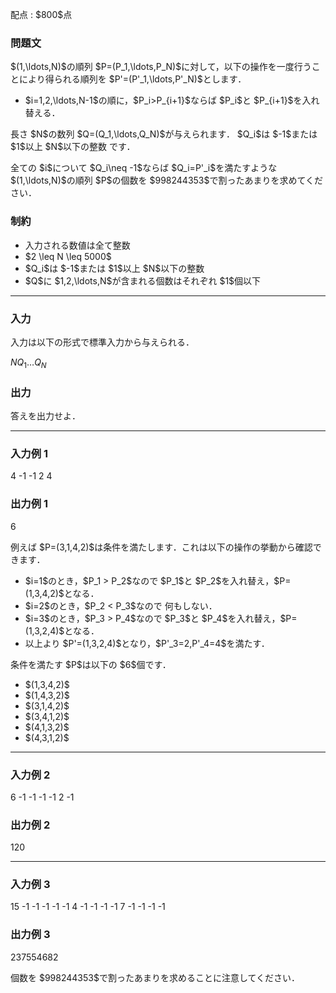 
<div>

<span>

<span>

<p>
配点 : $800$点
</p>

<div>

<section>

### **問題文**

<p>
$(1,\ldots,N)$の順列 $P=(P_1,\ldots,P_N)$に対して，以下の操作を一度行うことにより得られる順列を $P'=(P'_1,\ldots,P'_N)$とします．
</p>

<ul>

<li>
$i=1,2,\ldots,N-1$の順に，$P_i>P_{i+1}$ならば $P_i$と $P_{i+1}$を入れ替える．
</li>

</ul>

<p>
長さ $N$の数列 $Q=(Q_1,\ldots,Q_N)$が与えられます．
$Q_i$は $-1$または $1$以上 $N$以下の整数 です．
</p>

<p>
全ての $i$について $Q_i\neq -1$ならば $Q_i=P'_i$を満たすような $(1,\ldots,N)$の順列 $P$の個数を $998244353$で割ったあまりを求めてください．
</p>

</section>

</div>

<div>

<section>

### **制約**

<ul>

<li>
入力される数値は全て整数
</li>

<li>
$2 \leq N \leq 5000$
</li>

<li>
$Q_i$は $-1$または $1$以上 $N$以下の整数
</li>

<li>
$Q$に $1,2,\ldots,N$が含まれる個数はそれぞれ $1$個以下
</li>

</ul>

</section>

</div>

---

<div>

<div>

<section>

### **入力**

<p>
入力は以下の形式で標準入力から与えられる．
</p>

<div>

$N$$Q_1$$\ldots$$Q_N$
</div>

</section>

</div>

<div>

<section>

### **出力**

<p>
答えを出力せよ．
</p>

</section>

</div>

</div>

---

<div>

<section>

### **入力例 1**

<div>

4
-1 -1 2 4

</div>

</section>

</div>

<div>

<section>

### **出力例 1**

<div>

6

</div>

<p>
例えば $P=(3,1,4,2)$は条件を満たします．これは以下の操作の挙動から確認できます．
</p>

<ul>

<li>
$i=1$のとき，$P_1 > P_2$なので $P_1$と $P_2$を入れ替え，$P=(1,3,4,2)$となる．
</li>

<li>
$i=2$のとき，$P_2 < P_3$なので 何もしない． 
</li>

<li>
$i=3$のとき，$P_3 > P_4$なので $P_3$と $P_4$を入れ替え，$P=(1,3,2,4)$となる．
</li>

<li>
以上より $P'=(1,3,2,4)$となり，$P'_3=2,P'_4=4$を満たす．
</li>

</ul>

<p>
条件を満たす $P$は以下の $6$個です．
</p>

<ul>

<li>
$(1,3,4,2)$
</li>

<li>
$(1,4,3,2)$
</li>

<li>
$(3,1,4,2)$
</li>

<li>
$(3,4,1,2)$
</li>

<li>
$(4,1,3,2)$
</li>

<li>
$(4,3,1,2)$
</li>

</ul>

</section>

</div>

---

<div>

<section>

### **入力例 2**

<div>

6
-1 -1 -1 -1 2 -1

</div>

</section>

</div>

<div>

<section>

### **出力例 2**

<div>

120

</div>

</section>

</div>

---

<div>

<section>

### **入力例 3**

<div>

15
-1 -1 -1 -1 -1 4 -1 -1 -1 -1 7 -1 -1 -1 -1

</div>

</section>

</div>

<div>

<section>

### **出力例 3**

<div>

237554682

</div>

<p>
個数を $998244353$で割ったあまりを求めることに注意してください．
</p>

</section>

</div>

</span>

</span>

</div>
